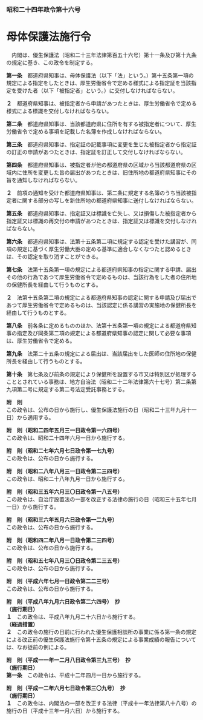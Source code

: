 ### 昭和二十四年政令第十六号  
# 母体保護法施行令  
　内閣は、優生保護法（昭和二十三年法律第百五十六号）第十一条及び第十九条の規定に基き、この政令を制定する。  
  
**第一条**　都道府県知事は、母体保護法（以下「法」という。）第十五条第一項の規定による指定をしたときは、厚生労働省令で定める様式による指定証を当該指定を受けた者（以下「被指定者」という。）に交付しなければならない。  
  
**２**　都道府県知事は、被指定者から申請があつたときは、厚生労働省令で定める様式による標識を交付しなければならない。  
  
**第二条**　都道府県知事は、当該都道府県に住所を有する被指定者について、厚生労働省令で定める事項を記載した名簿を作成しなければならない。  
  
**第三条**　都道府県知事は、指定証の記載事項に変更を生じた被指定者から指定証の訂正の申請があつたときは、指定証を訂正して交付しなければならない。  
  
**第四条**　都道府県知事は、被指定者が他の都道府県の区域から当該都道府県の区域内に住所を変更した旨の届出があつたときは、旧住所地の都道府県知事にその旨を通知しなければならない。  
  
**２**　前項の通知を受けた都道府県知事は、第二条に規定する名簿のうち当該被指定者に関する部分の写しを新住所地の都道府県知事に送付しなければならない。  
  
**第五条**　都道府県知事は、指定証又は標識を亡失し、又は損傷した被指定者から指定証又は標識の再交付の申請があつたときは、指定証又は標識を交付しなければならない。  
  
**第六条**　都道府県知事は、法第十五条第二項に規定する認定を受けた講習が、同項の規定に基づく厚生労働大臣の定める基準に適合しなくなつたと認めるときは、その認定を取り消すことができる。  
  
**第七条**　法第十五条第一項の規定による都道府県知事の指定に関する申請、届出その他の行為であつて厚生労働省令で定めるものは、当該行為をした者の住所地の保健所長を経由して行うものとする。  
  
**２**　法第十五条第二項の規定による都道府県知事の認定に関する申請及び届出であつて厚生労働省令で定めるものは、当該認定に係る講習の実施地の保健所長を経由して行うものとする。  
  
**第八条**　前各条に定めるもののほか、法第十五条第一項の規定による都道府県知事の指定及び同条第二項の規定による都道府県知事の認定に関して必要な事項は、厚生労働省令で定める。  
  
**第九条**　法第二十五条の規定による届出は、当該届出をした医師の住所地の保健所長を経由して行うものとする。  
  
**第十条**　第七条及び前条の規定により保健所を設置する市又は特別区が処理することとされている事務は、地方自治法（昭和二十二年法律第六十七号）第二条第九項第二号に規定する第二号法定受託事務とする。  
  
**附　則**  
この政令は、公布の日から施行し、優生保護法施行の日（昭和二十三年九月十一日）から適用する。  
  
**附　則（昭和二四年五月三一日政令第一六四号）**  
この政令は、昭和二十四年六月一日から施行する。  
  
**附　則（昭和二七年六月七日政令第一七九号）**  
この政令は、公布の日から施行する。  
  
**附　則（昭和二八年八月三一日政令第二三四号）**  
この政令は、昭和二十八年九月一日から施行する。  
  
**附　則（昭和三五年六月三〇日政令第一八五号）**  
この政令は、自治庁設置法の一部を改正する法律の施行の日（昭和三十五年七月一日）から施行する。  
  
**附　則（昭和三六年五月六日政令第一二九号）**  
この政令は、公布の日から施行する。  
  
**附　則（昭和四二年八月一日政令第二三四号）**  
この政令は、公布の日から施行する。  
  
**附　則（昭和五七年八月三〇日政令第二三五号）**  
この政令は、公布の日から施行する。  
  
**附　則（平成六年七月一日政令第二二三号）**  
この政令は、公布の日から施行する。  
  
**附　則（平成八年九月六日政令第二六四号）　抄**  
**（施行期日）**  
**１**　この政令は、平成八年九月二十六日から施行する。  
**（経過措置）**  
**２**　この政令の施行の日前に行われた優生保護相談所の事業に係る第一条の規定による改正前の優生保護法施行令第十五条の規定による事業成績の報告については、なお従前の例による。  
  
**附　則（平成一一年一二月八日政令第三九三号）　抄**  
**（施行期日）**  
**第一条**　この政令は、平成十二年四月一日から施行する。  
  
**附　則（平成一二年六月七日政令第三〇九号）　抄**  
**（施行期日）**  
**１**　この政令は、内閣法の一部を改正する法律（平成十一年法律第八十八号）の施行の日（平成十三年一月六日）から施行する。  
  
